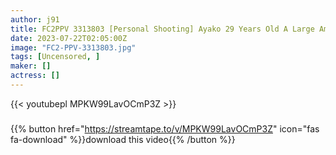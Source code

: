 ```yaml
---
author: j91
title: FC2PPV 3313803 [Personal Shooting] Ayako 29 Years Old A Large Amount Of Vaginal Cum Shot To A Beautiful Slender Beautiful Wife With Outstanding Style
date: 2023-07-22T02:05:00Z
image: "FC2-PPV-3313803.jpg"
tags: [Uncensored, ]
maker: []
actress: []
---
```



{{< youtubepl MPKW99LavOCmP3Z >}}
###

{{% button href="https://streamtape.to/v/MPKW99LavOCmP3Z" icon="fas fa-download" %}}download this video{{% /button %}}

